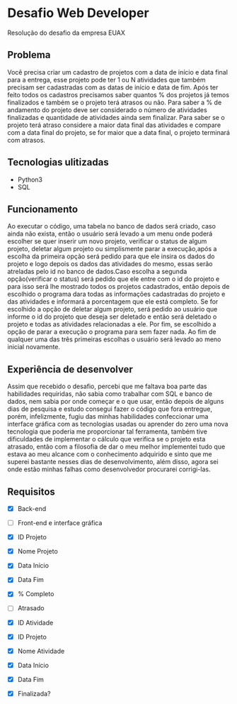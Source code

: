 # Desafio Web Developer
Resolução do desafio da empresa EUAX

## Problema
Você precisa criar um cadastro de projetos com a data de início e data final para a entrega, esse projeto pode ter 1 ou N atividades que também precisam ser cadastradas com as datas de início e data de fim. Após ter feito todos os cadastros precisamos saber quantos % dos projetos já temos finalizados e também se o projeto terá atrasos ou não. Para saber a % de andamento do projeto deve ser considerado o número de atividades finalizadas e quantidade de atividades ainda sem finalizar. Para saber se o projeto terá atraso considere a maior data final das atividades e compare com a data final do projeto, se for maior que a data final, o projeto terminará com atrasos.
##  Tecnologias ulitizadas
- Python3
- SQL

## Funcionamento 
Ao executar o código, uma tabela no banco de dados será criado, caso ainda não exista, então o usuário será levado a um menu onde poderá escolher se quer inserir um novo projeto, verificar o status de algum projeto, deletar algum projeto ou simplismente parar a execução,após a escolha da primeira opção será pedido para que ele insira os dados do projeto e logo depois os dados das atividades do mesmo, essas serão atreladas pelo id no banco de dados.Caso escolha a segunda opção(verificar o status) será pedido que ele entre com o id do projeto e para isso será lhe mostrado todos os projetos cadastrados, então depois de escolhido o programa dara todas as informações cadastradas do projeto e das atividades e informará a porcentagem que ele está completo. Se for escolhido a opção de deletar algum projeto, será pedido ao usuário que informe o id do projeto que deseja ser deletado e então será deletado o projeto e todas as atividades relacionadas a ele. Por fim, se escolhido a opção de parar a execução o programa para sem fazer nada. Ao fim de qualquer uma das três primeiras escolhas o usuário será levado ao meno inicial novamente.

## Experiência de desenvolver
Assim que recebido o desafio, percebi que me faltava boa parte das habilidades requiridas, não sabia como trabalhar com SQL e banco de dados, nem sabia por onde começar e o que usar, então depois de alguns dias de pesquisa e estudo consegui fazer o código que fora entregue, porém, infelizmente, fugiu das minhas habilidades confeccionar uma interface gráfica com as tecnologias usadas ou aprender do zero uma nova tecnologia que poderia me proporcionar tal ferramenta, também tive dificuldades de implementar o cálculo que verifica se o projeto esta atrasado, então com a filosofia de dar o meu melhor implementei tudo que estava ao meu alcance com o conhecimento adquirido e sinto que me superei bastante nesses dias de desenvolvimento, além disso, agora sei onde estão minhas falhas como desenvolvedor procurarei corrigi-las.

## Requisitos
- [x] Back-end
- [ ] Front-end e interface gráfica

- [x] ID Projeto
- [x] Nome Projeto
- [x] Data Início
- [x] Data Fim
- [x] % Completo
- [ ] Atrasado

- [x] ID Atividade
- [x] ID Projeto
- [x] Nome Atividade
- [x] Data Início
- [x] Data Fim
- [x] Finalizada?
